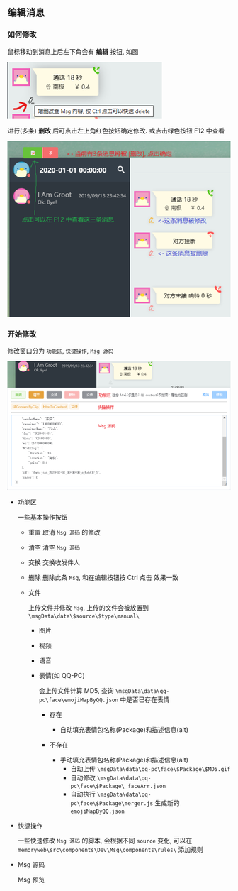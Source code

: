 ## 编辑消息

### 如何修改

鼠标移动到消息上后左下角会有 **编辑** 按钮, 如图

![modify](./assets/msg-modify-1.png)

进行(多条) **删改** 后可点击左上角红色按钮确定修改. 或点击绿色按钮 F12 中查看

![modify](./assets/msg-modify-2.png)

### 开始修改

修改窗口分为 `功能区`, `快捷操作`, `Msg 源码`

![modify](./assets/msg-modify-3.png)

-   功能区

    一些基本操作按钮

    -   重置 取消 `Msg 源码` 的修改

    -   清空 清空 `Msg 源码`

    -   交换 交换收发件人

    -   删除 删除此条 `Msg`, 和在编辑按钮按 Ctrl 点击 效果一致

    -   文件

        上传文件并修改 `Msg`, 上传的文件会被放置到 `\msgData\data\$source\$type\manual\`

        -   图片
        -   视频
        -   语音
        -   表情(如 QQ-PC)

            会上传文件计算 MD5, 查询 `\msgData\data\qq-pc\face\emojiMapByQQ.json` 中是否已存在表情

            -   存在

                -   自动填充表情包名称(Package)和描述信息(alt)

            -   不存在
                -   手动填充表情包名称(Package)和描述信息(alt)
                    -   自动上传 `\msgData\data\qq-pc\face\$Package\$MD5.gif`
                    -   自动修改 `\msgData\data\qq-pc\face\$Package\_faceArr.json`
                    -   自动执行 `\msgData\data\qq-pc\face\$Package\merger.js` 生成新的 `emojiMapByQQ.json`

-   快捷操作

    一些快速修改 `Msg 源码` 的脚本, 会根据不同 `source` 变化, 可以在 `memoryweb\src\components\Dev\Msg\components\rules\` 添加规则

-   Msg 源码

    Msg 预览
